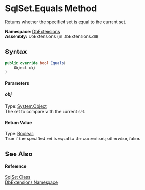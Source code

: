 SqlSet.Equals Method
====================
Returns whether the specified set is equal to the current set.

**Namespace:** [DbExtensions][1]  
**Assembly:** DbExtensions (in DbExtensions.dll)

Syntax
------

```csharp
public override bool Equals(
	Object obj
)
```

#### Parameters

##### *obj*
Type: [System.Object][2]  
The set to compare with the current set.

#### Return Value
Type: [Boolean][3]  
True if the specified set is equal to the current set; otherwise, false.

See Also
--------

#### Reference
[SqlSet Class][4]  
[DbExtensions Namespace][1]  

[1]: ../README.md
[2]: http://msdn.microsoft.com/en-us/library/e5kfa45b
[3]: http://msdn.microsoft.com/en-us/library/a28wyd50
[4]: README.md